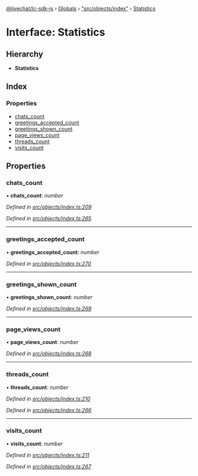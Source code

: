 [@livechat/lc-sdk-js](../README.md) › [Globals](../globals.md) › ["src/objects/index"](../modules/_src_objects_index_.md) › [Statistics](_src_objects_index_.statistics.md)

# Interface: Statistics

## Hierarchy

* **Statistics**

## Index

### Properties

* [chats_count](_src_objects_index_.statistics.md#chats_count)
* [greetings_accepted_count](_src_objects_index_.statistics.md#greetings_accepted_count)
* [greetings_shown_count](_src_objects_index_.statistics.md#greetings_shown_count)
* [page_views_count](_src_objects_index_.statistics.md#page_views_count)
* [threads_count](_src_objects_index_.statistics.md#threads_count)
* [visits_count](_src_objects_index_.statistics.md#visits_count)

## Properties

###  chats_count

• **chats_count**: *number*

*Defined in [src/objects/index.ts:209](https://github.com/livechat/lc-sdk-js/blob/ce4846a/src/objects/index.ts#L209)*

*Defined in [src/objects/index.ts:265](https://github.com/livechat/lc-sdk-js/blob/ce4846a/src/objects/index.ts#L265)*

___

###  greetings_accepted_count

• **greetings_accepted_count**: *number*

*Defined in [src/objects/index.ts:270](https://github.com/livechat/lc-sdk-js/blob/ce4846a/src/objects/index.ts#L270)*

___

###  greetings_shown_count

• **greetings_shown_count**: *number*

*Defined in [src/objects/index.ts:269](https://github.com/livechat/lc-sdk-js/blob/ce4846a/src/objects/index.ts#L269)*

___

###  page_views_count

• **page_views_count**: *number*

*Defined in [src/objects/index.ts:268](https://github.com/livechat/lc-sdk-js/blob/ce4846a/src/objects/index.ts#L268)*

___

###  threads_count

• **threads_count**: *number*

*Defined in [src/objects/index.ts:210](https://github.com/livechat/lc-sdk-js/blob/ce4846a/src/objects/index.ts#L210)*

*Defined in [src/objects/index.ts:266](https://github.com/livechat/lc-sdk-js/blob/ce4846a/src/objects/index.ts#L266)*

___

###  visits_count

• **visits_count**: *number*

*Defined in [src/objects/index.ts:211](https://github.com/livechat/lc-sdk-js/blob/ce4846a/src/objects/index.ts#L211)*

*Defined in [src/objects/index.ts:267](https://github.com/livechat/lc-sdk-js/blob/ce4846a/src/objects/index.ts#L267)*

